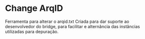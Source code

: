 # Change ArqID

Ferramenta para alterar o arqid.txt Criada para dar suporte ao desenvolvedor do bridge, para facilitar  e alternância das instâncias utilizadas para depuração.
